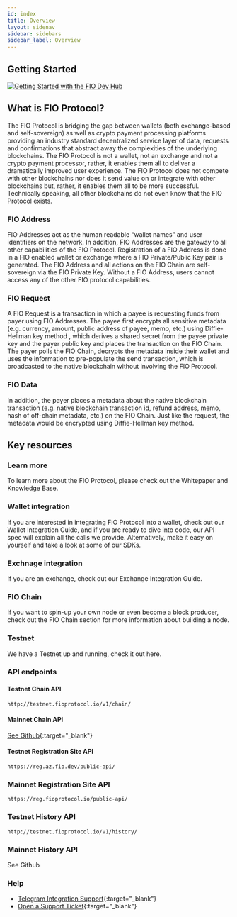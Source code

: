 ```yaml
---
id: index
title: Overview
layout: sidenav
sidebar: sidebars
sidebar_label: Overview
---
```

## Getting Started

[![Getting Started with the FIO Dev Hub](http://img.youtube.com/vi/nYp5QLEjDeY/0.jpg)](https://www.youtube.com/watch?v=nYp5QLEjDeY&feature=emb_logo)

## What is FIO Protocol? 

The FIO Protocol is bridging the gap between wallets (both exchange-based and self-sovereign) as well as crypto payment processing platforms providing an industry standard decentralized service layer of data, requests and confirmations that abstract away the complexities of the underlying blockchains. The FIO Protocol is not a wallet, not an exchange and not a crypto payment processor, rather, it enables them all to deliver a dramatically improved user experience. The FIO Protocol does not compete with other blockchains nor does it send value on or integrate with other blockchains but, rather, it enables them all to be more successful. Technically speaking, all other blockchains do not even know that the FIO Protocol exists.

### FIO Address

FIO Addresses act as the human readable “wallet names” and user identifiers on the network. In addition, FIO Addresses are the gateway to all other capabilities of the FIO Protocol. Registration of a FIO Address is done in a FIO enabled wallet or exchange where a FIO Private/Public Key pair is generated. The FIO Address and all actions on the FIO Chain are self-sovereign via the FIO Private Key. Without a FIO Address, users cannot access any of the other FIO protocol capabilities.

### FIO Request

A FIO Request is a transaction in which a payee is requesting funds from payer using FIO Addresses. The payee first encrypts all sensitive metadata (e.g. currency, amount, public address of payee, memo, etc.) using Diffie-Hellman key method , which derives a shared secret from the payee private key and the payer public key and places the transaction on the FIO Chain. The payer polls the FIO Chain, decrypts the metadata inside their wallet and uses the information to pre-populate the send transaction, which is broadcasted to the native blockchain without involving the FIO Protocol.

### FIO Data

In addition, the payer places a metadata about the native blockchain transaction (e.g. native blockchain transaction id, refund address, memo, hash of off-chain metadata, etc.) on the FIO Chain. Just like the request, the metadata would be encrypted using Diffie-Hellman key method.

## Key resources

### Learn more

To learn more about the FIO Protocol, please check out the Whitepaper and Knowledge Base.

### Wallet integration

If you are interested in integrating FIO Protocol into a wallet, check out our Wallet Integration Guide, and if you are ready to dive into code, our API spec will explain all the calls we provide. Alternatively, make it easy on yourself and take a look at some of our SDKs.

### Exchnage integration

If you are an exchange, check out our Exchange Integration Guide.

### FIO Chain

If you want to spin-up your own node or even become a block producer, check out the FIO Chain section for more information about building a node.

### Testnet

We have a Testnet up and running, check it out here.

### API endpoints

#### Testnet Chain API

`http://testnet.fioprotocol.io/v1/chain/`

#### Mainnet Chain API

[See Github](https://github.com/fioprotocol/fio.mainnet){:target="_blank"}

#### Testnet Registration Site API
```
https://reg.az.fio.dev/public-api/
```
### Mainnet Registration Site API
```
https://reg.fioprotocol.io/public-api/
```
### Testnet History API
```
http://testnet.fioprotocol.io/v1/history/
```
### Mainnet History API

See Github

### Help

* [Telegram Integration Support](https://t.me/fiointegration){:target="_blank"}
* [Open a Support Ticket](https://fioprotocol.atlassian.net/servicedesk/customer/portal/3/group/4/create/12){:target="_blank"}
